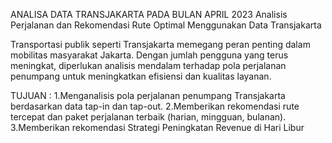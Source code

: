 ANALISA DATA TRANSJAKARTA PADA BULAN APRIL 2023
Analisis Perjalanan dan Rekomendasi Rute Optimal Menggunakan Data Transjakarta

Transportasi publik seperti Transjakarta memegang peran penting dalam mobilitas masyarakat Jakarta. Dengan jumlah pengguna yang terus meningkat, diperlukan analisis mendalam terhadap pola perjalanan penumpang untuk meningkatkan efisiensi dan kualitas layanan.

TUJUAN :
1.Menganalisis pola perjalanan penumpang Transjakarta berdasarkan data tap-in dan tap-out.
2.Memberikan rekomendasi rute tercepat dan paket perjalanan terbaik (harian, mingguan, bulanan).
3.Memberikan rekomendasi Strategi Peningkatan Revenue di Hari Libur
